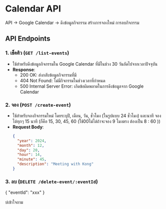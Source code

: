 # Calendar API

API -> Google Calendar -> ดึงข้อมูลกิจกรรม สร้างการจองใหม่ การลบกิจกรรม

## API Endpoints

### 1. **เช็คคิว** (`GET /list-events`)

- ใช้สำหรับดึงข้อมูลกิจกรรมใน Google Calendar ที่มีในช่วง 30 วันถัดไปจากเวลาปัจจุบัน
- **Response**:
  - 200 OK: ส่งกลับข้อมูลกิจกรรมที่มี
  - 404 Not Found: ไม่มีกิจกรรมในช่วงเวลาที่กำหนด
  - 500 Internal Server Error: เกิดข้อผิดพลาดในการดึงข้อมูลจาก Google Calendar

### 2. **จอง** (`POST /create-event`)

- ใช้สำหรับจองกิจกรรมใหม่ โดยระบุปี, เดือน, วัน, ชั่วโมง (ในรูปแบบ 24 ชั่วโมง) และนาที จองได้ทุกๆ 15 นาที (ก็คือ 15, 30, 45, 60 (ใช้00ไม่ได้ถ้าจะจอง 9 โมงตรง ต้องเป็น 8 : 60 ))
- **Request Body**:
  ```json
  {
    "year": 2024,
    "month": 12,
    "day": 20,
    "hour": 14,
    "minute": 45,
    "description": "Meeting with Kong"
  }
  ```

### 3. **ลบ** (`DELETE /delete-event/:eventId`)

{
"eventId": "xxx"
}

บ่เข้าใจถาม
